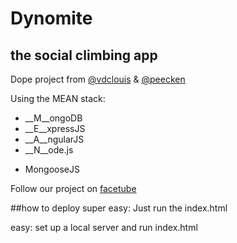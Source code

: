 # Dynomite
## the social climbing app

Dope project from [@vdclouis](http://www.twitter.com/vdclouis) & [@peecken](http://www.twitter.com/peecken)

Using the MEAN stack:
* __M__ongoDB
* __E__xpressJS
* __A__ngularJS
* __N__ode.js
+ MongooseJS

Follow our project on [facetube](https://www.facebook.com/dynomiteapp)

##how to deploy
super easy:
Just run the index.html

easy:
set up a local server and run index.html
